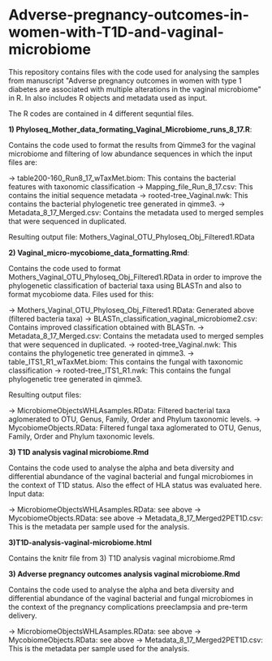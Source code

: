 # Adverse-pregnancy-outcomes-in-women-with-T1D-and-vaginal-microbiome

This repository contains files with the code used for analysing the samples from manuscript "Adverse pregnancy outcomes in women with type 1 diabetes are associated with multiple alterations in the vaginal microbiome" in R. In also includes R objects and metadata used as input. 

The R codes are contained in 4 different sequntial files. 

**1) Phyloseq_Mother_data_formating_Vaginal_Microbiome_runs_8_17.R**:

Contains the code used to format the results from Qimme3 for the vaginal microbiome and filtering of low abundance sequences in which the input files are:

-> table200-160_Run8_17_wTaxMet.biom: This contains the bacterial features with taxonomic classification
-> Mapping_file_Run_8_17.csv: This contains the initial sequence metadata
-> rooted-tree_Vaginal.nwk: This contains the bacterial phylogenetic tree generated in qimme3.
-> Metadata_8_17_Merged.csv: Contains the metadata used to merged semples that were sequenced in duplicated.

Resulting output file: Mothers_Vaginal_OTU_Phyloseq_Obj_Filtered1.RData

**2) Vaginal_micro-mycobiome_data_formatting.Rmd**:

Contains the code used to format Mothers_Vaginal_OTU_Phyloseq_Obj_Filtered1.RData in order to improve the phylogenetic classification of bacterial taxa using BLASTn and also to format mycobiome data. Files used for this:

-> Mothers_Vaginal_OTU_Phyloseq_Obj_Filtered1.RData: Generated above (filtered bacteria taxa)
-> BLASTn_classification_vaginal_microbiome2.csv: Contains improved classification obtained with BLASTn.
-> Metadata_8_17_Merged.csv: Contains the metadata used to merged semples that were sequenced in duplicated.
-> rooted-tree_Vaginal.nwk: This contains the phylogenetic tree generated in qimme3.
-> table_ITS1_R1_wTaxMet.biom: This contains the fungal with taxonomic classification
-> rooted-tree_ITS1_R1.nwk: This contains the fungal phylogenetic tree generated in qimme3.

Resulting output files:

-> MicrobiomeObjectsWHLAsamples.RData: Filtered bacterial taxa aglomerated to OTU, Genus, Family, Order and Phylum taxonomic levels.
-> MycobiomeObjects.RData: Filtered fungal taxa aglomerated to OTU, Genus, Family, Order and Phylum taxonomic levels.

**3) T1D analysis vaginal microbiome.Rmd**

Contains the code used to analyse the alpha and beta diversity and differential abundance of the vaginal bacterial and fungal microbiomes in the context of T1D status. Also the effect of HLA status was evaluated here. Input data:

-> MicrobiomeObjectsWHLAsamples.RData: see above
-> MycobiomeObjects.RData: see above
-> Metadata_8_17_Merged2PET1D.csv: This is the metadata per sample used for the analysis.

**3)T1D-analysis-vaginal-microbiome.html**

Contains the knitr file from 3) T1D analysis vaginal microbiome.Rmd

**3) Adverse pregnancy outcomes analysis vaginal microbiome.Rmd**

Contains the code used to analyse the alpha and beta diversity and differential abundance of the vaginal bacterial and fungal microbiomes in the context of the pregnancy complications preeclampsia and pre-term delivery.

-> MicrobiomeObjectsWHLAsamples.RData: see above
-> MycobiomeObjects.RData: see above
-> Metadata_8_17_Merged2PET1D.csv: This is the metadata per sample used for the analysis.
